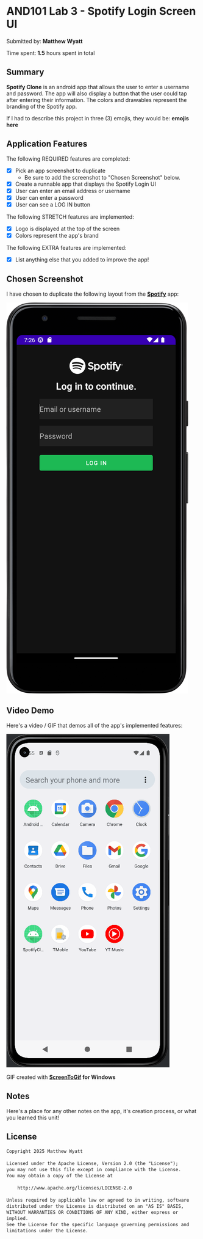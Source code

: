 <!-- (This is a comment) INSTRUCTIONS: Go through this page and fill out any **bolded** entries with their correct values.-->

# AND101 Lab 3 - Spotify Login Screen UI

Submitted by: **Matthew Wyatt**

Time spent: **1.5** hours spent in total

## Summary

**Spotify Clone** is an android app that allows the user to enter a username and password. The app will also display a button that the user could tap after entering their information. The colors and drawables represent the branding of the Spotify app.

If I had to describe this project in three (3) emojis, they would be: **emojis here**

## Application Features

<!-- (This is a comment) Please be sure to change the [ ] to [x] for any features you completed.  If a feature is not checked [x], you might miss the points for that item! -->

The following REQUIRED features are completed:

- [x] Pick an app screenshot to duplicate
  - Be sure to add the screenshot to "Chosen Screenshot" below.
- [x] Create a runnable app that displays the Spotify Login UI
- [x] User can enter an email address or username
- [x] User can enter a password
- [x] User can see a LOG IN button

The following STRETCH features are implemented:

- [x] Logo is displayed at the top of the screen
- [x] Colors represent the app's brand

The following EXTRA features are implemented:

- [x] List anything else that you added to improve the app!

## Chosen Screenshot

I have chosen to duplicate the following layout from the **[Spotify](https://play.google.com/store/apps/details?id=com.spotify.music&hl=en_US)** app:

<img src='spotify-screen.png' title='Chosen Screenshot' width='' alt='Chosen Screenshot' />

## Video Demo

Here's a video / GIF that demos all of the app's implemented features:

<img src='MWyatt_Lab3.gif' title='Video Demo' width='' alt='Video Demo' />

GIF created with **[ScreenToGif](https://www.screentogif.com/) for Windows**

<!-- Recommended tools:
- [Kap](https://getkap.co/) for macOS
- [ScreenToGif](https://www.screentogif.com/) for Windows
- [peek](https://github.com/phw/peek) for Linux. -->

## Notes

Here's a place for any other notes on the app, it's creation process, or what you learned this unit!

## License

    Copyright 2025 Matthew Wyatt
    
    Licensed under the Apache License, Version 2.0 (the "License");
    you may not use this file except in compliance with the License.
    You may obtain a copy of the License at
    
        http://www.apache.org/licenses/LICENSE-2.0
    
    Unless required by applicable law or agreed to in writing, software
    distributed under the License is distributed on an "AS IS" BASIS,
    WITHOUT WARRANTIES OR CONDITIONS OF ANY KIND, either express or implied.
    See the License for the specific language governing permissions and
    limitations under the License.
